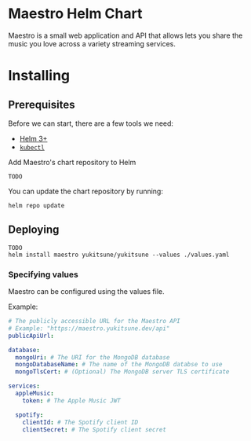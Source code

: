 # Maestro Helm Chart
Maestro is a small web application and API that allows lets you share the music you love across a variety streaming services.

# Installing
## Prerequisites
Before we can start, there are a few tools we need:

- [Helm 3+](https://helm.sh/docs/intro)
- [`kubectl`](https://kubernetes.io/docs/tasks/tools/#kubectl)

Add Maestro's chart repository to Helm
```shell
TODO
```

You can update the chart repository by running:
```shell
helm repo update
```

## Deploying
```shell
TODO
helm install maestro yukitsune/yukitsune --values ./values.yaml
```

### Specifying values
Maestro can be configured using the values file.

Example:
```yaml
# The publicly accessible URL for the Maestro API
# Example: "https://maestro.yukitsune.dev/api"
publicApiUrl: 

database:
  mongoUri: # The URI for the MongoDB database
  mongoDatabaseName: # The name of the MongoDB databse to use
  mongoTlsCert: # (Optional) The MongoDB server TLS certificate

services:
  appleMusic:
    token: # The Apple Music JWT

  spotify:
    clientId: # The Spotify client ID
    clientSecret: # The Spotify client secret
```

